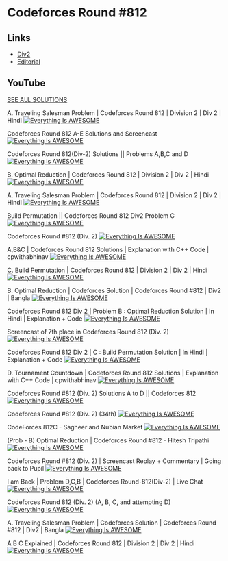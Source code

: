 # Codeforces Round #812




## Links

 <!-- - [Guide](https://codeforces.com/blog/entry/45307) -->
 <!-- - [Div1](https://codeforces.com/contest/1667) -->
 - [Div2](https://codeforces.com/blog/entry/105419)
 - [Editorial](https://codeforces.com/blog/entry/105419)
 


## YouTube

[SEE ALL SOLUTIONS](https://www.youtube.com/results?search_query=codeforces+812)


A. Traveling Salesman Problem | Codeforces Round 812 | Division 2 | Div 2 | Hindi
[![Everything Is AWESOME](http://i.imgur.com/Ot5DWAW.png)](https://www.youtube.com/watch?v=H9oTtu8uv1Y "Everything Is AWESOME")

Codeforces Round 812 A-E Solutions and Screencast
[![Everything Is AWESOME](http://i.imgur.com/Ot5DWAW.png)](https://www.youtube.com/watch?v=nLOviRKo96M "Everything Is AWESOME")


Codeforces Round 812(Div-2) Solutions || Problems A,B,C and D
[![Everything Is AWESOME](http://i.imgur.com/Ot5DWAW.png)](https://www.youtube.com/watch?v=Krsa5D8m1gg "Everything Is AWESOME")


B. Optimal Reduction | Codeforces Round 812 | Division 2 | Div 2 | Hindi
[![Everything Is AWESOME](http://i.imgur.com/Ot5DWAW.png)](https://www.youtube.com/watch?v=rEgqMJ4lbs8 "Everything Is AWESOME")


A. Traveling Salesman Problem | Codeforces Round 812 | Division 2 | Div 2 | Hindi
[![Everything Is AWESOME](http://i.imgur.com/Ot5DWAW.png)](https://www.youtube.com/watch?v=H9oTtu8uv1Y "Everything Is AWESOME")

Build Permutation || Codeforces Round 812 Div2 Problem C
[![Everything Is AWESOME](http://i.imgur.com/Ot5DWAW.png)](https://www.youtube.com/watch?v=cqFE-V72eAI "Everything Is AWESOME")


Codeforces Round #812 (Div. 2)
[![Everything Is AWESOME](http://i.imgur.com/Ot5DWAW.png)](https://www.youtube.com/watch?v=r56zboOVhyY "Everything Is AWESOME")


A,B&C | Codeforces Round 812 Solutions | Explanation with C++ Code | cpwithabhinav
[![Everything Is AWESOME](http://i.imgur.com/Ot5DWAW.png)](https://www.youtube.com/watch?v=6I9KjiEcFVw "Everything Is AWESOME")

C. Build Permutation | Codeforces Round 812 | Division 2 | Div 2 | Hindi
[![Everything Is AWESOME](http://i.imgur.com/Ot5DWAW.png)](https://www.youtube.com/watch?v=2lksDBQfdb4 "Everything Is AWESOME")


B. Optimal Reduction | Codeforces Solution | Codeforces Round #812 | Div2 | Bangla
[![Everything Is AWESOME](http://i.imgur.com/Ot5DWAW.png)](https://www.youtube.com/watch?v=Q-GFpOCTz0c "Everything Is AWESOME")


Codeforces Round 812 Div 2 | Problem B : Optimal Reduction Solution | In Hindi | Explanation + Code
[![Everything Is AWESOME](http://i.imgur.com/Ot5DWAW.png)](https://www.youtube.com/watch?v=WIsUomUfcFQ "Everything Is AWESOME")


Screencast of 7th place in Codeforces Round 812 (Div. 2)
[![Everything Is AWESOME](http://i.imgur.com/Ot5DWAW.png)](https://www.youtube.com/watch?v=rboYGs0UrmU "Everything Is AWESOME")


Codeforces Round 812 Div 2 | C : Build Permutation Solution | In Hindi | Explanation + Code
[![Everything Is AWESOME](http://i.imgur.com/Ot5DWAW.png)](https://www.youtube.com/watch?v=Jmm5tIZeZTc "Everything Is AWESOME")


D. Tournament Countdown | Codeforces Round 812 Solutions | Explanation with C++ Code | cpwithabhinav
[![Everything Is AWESOME](http://i.imgur.com/Ot5DWAW.png)](https://www.youtube.com/watch?v=i8g1AyAMt2o "Everything Is AWESOME")


Codeforces Round #812 (Div. 2) Solutions A to D || Codeforces 812
[![Everything Is AWESOME](http://i.imgur.com/Ot5DWAW.png)](https://www.youtube.com/watch?v=L1YKNHSonic "Everything Is AWESOME")


Codeforces Round #812 (Div. 2) (34th)
[![Everything Is AWESOME](http://i.imgur.com/Ot5DWAW.png)](https://www.youtube.com/watch?v=XF1R89PNC9E "Everything Is AWESOME")


CodeForces 812C - Sagheer and Nubian Market
[![Everything Is AWESOME](http://i.imgur.com/Ot5DWAW.png)](https://www.youtube.com/watch?v=SDEpB87Uxpg "Everything Is AWESOME")


(Prob - B) Optimal Reduction | Codeforces Round #812 - Hitesh Tripathi
[![Everything Is AWESOME](http://i.imgur.com/Ot5DWAW.png)](https://www.youtube.com/watch?v=3nacU4SHM1c "Everything Is AWESOME")


Codeforces Round #812 (Div. 2) | Screencast Replay + Commentary | Going back to Pupil
[![Everything Is AWESOME](http://i.imgur.com/Ot5DWAW.png)](https://www.youtube.com/watch?v=R4z3Y6puvqg "Everything Is AWESOME")


I am Back | Problem D,C,B | Codeforces Round-812(Div-2) | Live Chat
[![Everything Is AWESOME](http://i.imgur.com/Ot5DWAW.png)](https://www.youtube.com/watch?v=2O3pHYrdMJQ "Everything Is AWESOME")

Codeforces Round 812 (Div. 2) (A, B, C, and attempting D)
[![Everything Is AWESOME](http://i.imgur.com/Ot5DWAW.png)](https://www.youtube.com/watch?v=RBKH7uKHhQE "Everything Is AWESOME")

A. Traveling Salesman Problem | Codeforces Solution | Codeforces Round #812 | Div2 | Bangla
[![Everything Is AWESOME](http://i.imgur.com/Ot5DWAW.png)](https://www.youtube.com/watch?v=Su0k_bsSh8E "Everything Is AWESOME")

A B C Explained | Codeforces Round 812 | Division 2 | Div 2 | Hindi
[![Everything Is AWESOME](http://i.imgur.com/Ot5DWAW.png)](https://www.youtube.com/watch?v=D_spQ1XYvi8 "Everything Is AWESOME")

<!-- I am Back | Problem D,C,B | Codeforces Round-812(Div-2) | Live Chat
[![Everything Is AWESOME](http://i.imgur.com/Ot5DWAW.png)](https://www.youtube.com/watch?v=2O3pHYrdMJQ "Everything Is AWESOME") -->